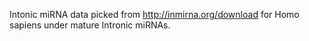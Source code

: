 Intonic miRNA data picked from http://inmirna.org/download for Homo sapiens under mature Intronic miRNAs.